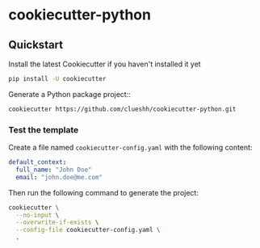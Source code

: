 # cookiecutter-python

## Quickstart

Install the latest Cookiecutter if you haven't installed it yet

```bash
pip install -U cookiecutter
```

Generate a Python package project::

```bash
cookiecutter https://github.com/clueshh/cookiecutter-python.git
```

### Test the template

Create a file named `cookiecutter-config.yaml` with the following content:

```yaml
default_context:
  full_name: "John Doe"
  email: "john.doe@me.com"
```

Then run the following command to generate the project:

```bash
cookiecutter \
  --no-input \
  --overwrite-if-exists \
  --config-file cookiecutter-config.yaml \
  .
```

